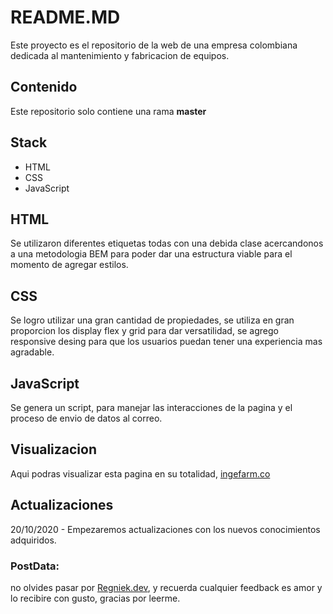 
# README.MD
Este proyecto es el repositorio de la web de una empresa colombiana dedicada al mantenimiento y fabricacion de equipos.

## Contenido
Este repositorio solo contiene una rama **master**

## Stack

* HTML
* CSS
* JavaScript

## HTML
Se utilizaron diferentes etiquetas todas con una debida clase acercandonos a una metodologia BEM para poder dar una estructura viable para el momento de agregar estilos.

## CSS
Se logro utilizar una gran cantidad de propiedades, se utiliza en gran proporcion los display flex y grid para dar versatilidad, se agrego responsive desing para que los usuarios puedan tener una experiencia mas agradable.

## JavaScript
Se genera un script, para manejar las interacciones de la pagina y el proceso de envio de datos al correo.

## Visualizacion

Aqui podras visualizar esta pagina en su totalidad, [ingefarm.co](https://www.ingefarm.co)

## Actualizaciones
20/10/2020 - Empezaremos actualizaciones con los nuevos conocimientos adquiridos.

### PostData:
no olvides pasar por  [Regniek.dev](https://www.regniek.dev), y recuerda cualquier feedback es amor y lo recibire con gusto, gracias por leerme.
